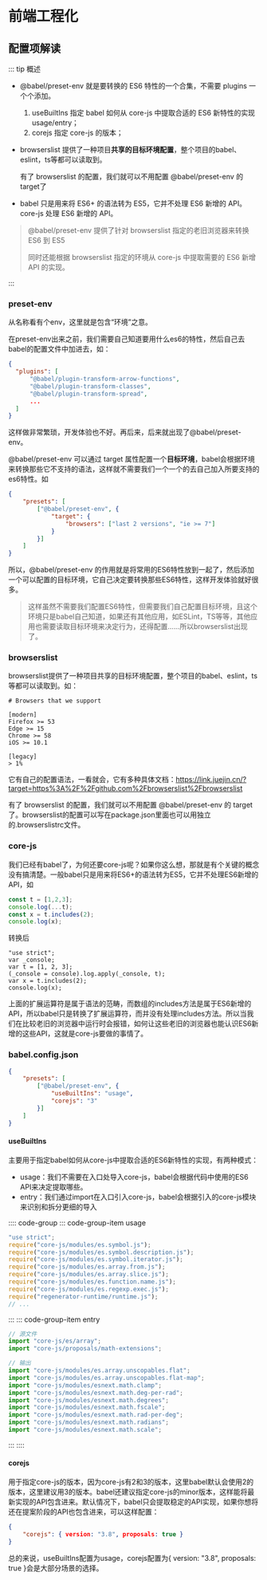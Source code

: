 # 前端工程化

## 配置项解读

::: tip 概述

- @babel/preset-env 就是要转换的 ES6 特性的一个合集，不需要 plugins 一个个添加。

  1. useBuiltIns 指定 babel 如何从 core-js 中提取合适的 ES6 新特性的实现 usage/entry；
  2. corejs 指定 core-js 的版本；

- browserslist 提供了一种项目**共享的目标环境配置**，整个项目的babel、eslint，ts等都可以读取到。

  有了 browserslist 的配置，我们就可以不用配置 @babel/preset-env 的 target了

- babel 只是用来将 ES6+ 的语法转为 ES5，它并不处理 ES6 新增的 API。core-js 处理 ES6 新增的 API。

> @babel/preset-env 提供了针对 browserslist 指定的老旧浏览器来转换 ES6 到 ES5
>
> 同时还能根据 browserslist 指定的环境从 core-js 中提取需要的 ES6 新增 API 的实现。

:::

### preset-env

从名称看有个env，这里就是包含“环境”之意。

在preset-env出来之前，我们需要自己知道要用什么es6的特性，然后自己去babel的配置文件中加进去，如：

```json
{
  "plugins": [
      "@babel/plugin-transform-arrow-functions",
      "@babel/plugin-transform-classes",
      "@babel/plugin-transform-spread",
      ...
  ]
}
```

这样做非常繁琐，开发体验也不好。再后来，后来就出现了@babel/preset-env。

@babel/preset-env 可以通过 target 属性配置一个**目标环境**，babel会根据环境来转换那些它不支持的语法，这样就不需要我们一个一个的去自己加入所要支持的es6特性。如

```json
{
    "presets": [
        ["@babel/preset-env", {
            "target": {
                "browsers": ["last 2 versions", "ie >= 7"]
            }
        }]
    ]
}
```

所以，@babel/preset-env 的作用就是将常用的ES6特性放到一起了，然后添加一个可以配置的目标环境，它自己决定要转换那些ES6特性，这样开发体验就好很多。

> 这样虽然不需要我们配置ES6特性，但需要我们自己配置目标环境，且这个环境只是babel自己知道，如果还有其他应用，如ESLint，TS等等，其他应用也需要读取目标环境来决定行为，还得配置……所以browserslist出现了。

### browserslist

browserslist提供了一种项目共享的目标环境配置，整个项目的babel、eslint，ts等都可以读取到。如：

```
# Browsers that we support

[modern]
Firefox >= 53
Edge >= 15
Chrome >= 58
iOS >= 10.1

[legacy]
> 1%
```

它有自己的配置语法，一看就会，它有多种具体文档：https://link.juejin.cn/?target=https%3A%2F%2Fgithub.com%2Fbrowserslist%2Fbrowserslist

有了 browserslist 的配置，我们就可以不用配置 @babel/preset-env 的 target了。browserslist的配置可以写在package.json里面也可以用独立的.browserslistrc文件。

### core-js

我们已经有babel了，为何还要core-js呢？如果你这么想，那就是有个关键的概念没有搞清楚。一般babel只是用来将ES6+的语法转为ES5，它并不处理ES6新增的API，如

```js
const t = [1,2,3];
console.log(...t);
const x = t.includes(2);
console.log(x);
```

转换后

```js{5}
"use strict";
var _console;
var t = [1, 2, 3];
(_console = console).log.apply(_console, t);
var x = t.includes(2);
console.log(x);
```

上面的扩展运算符是属于语法的范畴，而数组的includes方法是属于ES6新增的API，所以babel只是转换了扩展运算符，而并没有处理includes方法。所以当我们在比较老旧的浏览器中运行时会报错，如何让这些老旧的浏览器也能认识ES6新增的这些API，这就是core-js要做的事情了。

### babel.config.json

```json
{
    "presets": [
        ["@babel/preset-env", {
            "useBuiltIns": "usage",
            "corejs": "3"
        }]
    ]
}
```

#### useBuiltIns

主要用于指定babel如何从core-js中提取合适的ES6新特性的实现，有两种模式：

- usage：我们不需要在入口处导入core-js，babel会根据代码中使用的ES6 API来决定提取哪些。
- entry：我们通过import在入口引入core-js，babel会根据引入的core-js模块来识别和拆分更细的导入

:::: code-group
::: code-group-item usage

```js
"use strict";
require("core-js/modules/es.symbol.js");
require("core-js/modules/es.symbol.description.js");
require("core-js/modules/es.symbol.iterator.js");
require("core-js/modules/es.array.from.js");
require("core-js/modules/es.array.slice.js");
require("core-js/modules/es.function.name.js");
require("core-js/modules/es.regexp.exec.js");
require("regenerator-runtime/runtime.js");
// ...
```
:::
::: code-group-item entry

```js
// 源文件
import "core-js/es/array";
import "core-js/proposals/math-extensions";

// 输出
import "core-js/modules/es.array.unscopables.flat";
import "core-js/modules/es.array.unscopables.flat-map";
import "core-js/modules/esnext.math.clamp";
import "core-js/modules/esnext.math.deg-per-rad";
import "core-js/modules/esnext.math.degrees";
import "core-js/modules/esnext.math.fscale";
import "core-js/modules/esnext.math.rad-per-deg";
import "core-js/modules/esnext.math.radians";
import "core-js/modules/esnext.math.scale";
```
:::
::::

#### corejs

用于指定core-js的版本，因为core-js有2和3的版本，这里babel默认会使用2的版本，这里建议用3的版本。babel还建议指定core-js的minor版本，这样能将最新实现的API包含进来。默认情况下，babel只会提取稳定的API实现，如果你想将还在提案阶段的API也包含进来，可以这样配置：

```json
{
    "corejs": { version: "3.8", proposals: true }
}
```

总的来说，useBuiltIns配置为usage，corejs配置为{ version: "3.8", proposals: true }会是大部分场景的选择。